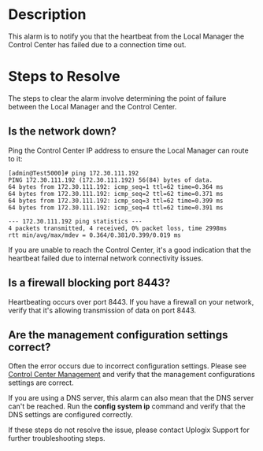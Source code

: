 # Description

This alarm is to notify you that the heartbeat from the Local Manager the Control Center has failed due to a connection time out. 

# Steps to Resolve

The steps to clear the alarm involve determining the point of failure between the Local Manager and the Control Center.

## Is the network down?

Ping the Control Center IP address to ensure the Local Manager can route to it:

```
[admin@Test5000]# ping 172.30.111.192
PING 172.30.111.192 (172.30.111.192) 56(84) bytes of data.
64 bytes from 172.30.111.192: icmp_seq=1 ttl=62 time=0.364 ms
64 bytes from 172.30.111.192: icmp_seq=2 ttl=62 time=0.371 ms
64 bytes from 172.30.111.192: icmp_seq=3 ttl=62 time=0.399 ms
64 bytes from 172.30.111.192: icmp_seq=4 ttl=62 time=0.391 ms

--- 172.30.111.192 ping statistics ---
4 packets transmitted, 4 received, 0% packet loss, time 2998ms
rtt min/avg/max/mdev = 0.364/0.381/0.399/0.019 ms
```

If you are unable to reach the Control Center, it's a good indication that the heartbeat failed due to internal network connectivity issues.

## Is a firewall blocking port 8443?

Heartbeating occurs over port 8443. If you have a firewall on your network, verify that it's allowing transmission of data on port 8443. 


## Are the management configuration settings correct?

Often the error occurs due to incorrect configuration settings. Please see <a href="http://uplogix.com/docs/local-manager-user-guide/system-configuration/control-center-management">Control Center Management</a> and verify that the management configurations settings are correct.

If you are using a DNS server, this alarm can also mean that the DNS server can't be reached. Run the **config system ip** command and verify that the DNS settings are configured correctly.

If these steps do not resolve the issue, please contact Uplogix Support for further troubleshooting steps.



